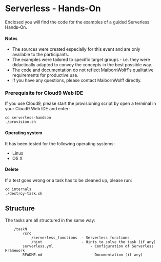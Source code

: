 # Serverless - Hands-On

Enclosed you will find the code for the examples of a guided Serverless Hands-On.

#### Notes
- The sources were created especially for this event and are only available to the participants.
- The examples were tailored to specific target groups - i.e. they were didactically adapted to convey the concepts in the best possible way.
- The code and documentation do not reflect MaibornWolff's qualitative requirements for productive use.
- If you have any questions, please contact MaibornWolff directly.

### Prerequisite for Cloud9 Web IDE
If you use Cloud9, please start the provisioning script by open a terminal in your Cloud9 Web IDE and enter:
```
cd serverless-handson
./provision.sh
```

#### Operating system
It has been tested for the following operating systems:
- Linux
- OS X

#### Delete
If a test goes wrong or a task has to be cleaned up, please run:
```
cd internals
./destroy-task.sh
```

## Structure
The tasks are all structured in the same way:

```
    /taskN
    	/src
    		/serverless_functions  - Serverless functions
    		/hint                  - Hints to solve the task (if any)
    	serverless.yml                 - Configuration of Serverless Framework
    	README.md                      - Documentation (if any)
```
